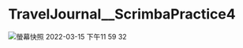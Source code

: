 # TravelJournal__ScrimbaPractice4
![螢幕快照 2022-03-15 下午11 59 32](https://user-images.githubusercontent.com/92890077/158419741-732611e8-19a7-4ee8-acd2-a5d9e380654b.png)
